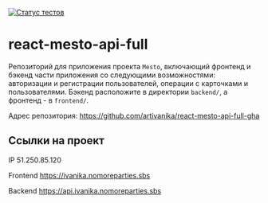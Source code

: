 [![Статус тестов](../../actions/workflows/tests.yml/badge.svg)](../../actions/workflows/tests.yml)

# react-mesto-api-full
Репозиторий для приложения проекта `Mesto`, включающий фронтенд и бэкенд части приложения со следующими возможностями: авторизации и регистрации пользователей, операции с карточками и пользователями. Бэкенд расположите в директории `backend/`, а фронтенд - в `frontend/`. 
  

Адрес репозитория: https://github.com/artivanika/react-mesto-api-full-gha


## Ссылки на проект

IP 51.250.85.120

Frontend https://ivanika.nomoreparties.sbs

Backend https://api.ivanika.nomoreparties.sbs
